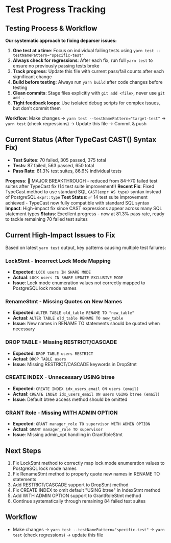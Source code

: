 # Test Progress Tracking

## Testing Process & Workflow
**Our systematic approach to fixing deparser issues:**

1. **One test at a time**: Focus on individual failing tests using `yarn test --testNamePattern="specific-test"`
2. **Always check for regressions**: After each fix, run full `yarn test` to ensure no previously passing tests broke
3. **Track progress**: Update this file with current pass/fail counts after each significant change
4. **Build before testing**: Always run `yarn build` after code changes before testing
5. **Clean commits**: Stage files explicitly with `git add <file>`, never use `git add .`
6. **Tight feedback loops**: Use isolated debug scripts for complex issues, but don't commit them

**Workflow**: Make changes → `yarn test --testNamePattern="target-test"` → `yarn test` (check regressions) → Update this file → Commit & push

## Current Status (After TypeCast CAST() Syntax Fix)
- **Test Suites**: 70 failed, 305 passed, 375 total
- **Tests**: 87 failed, 563 passed, 650 total  
- **Pass Rate**: 81.3% test suites, 86.6% individual tests

**Progress**: 🎉 MAJOR BREAKTHROUGH - reduced from 84→70 failed test suites after TypeCast fix (14 test suite improvement!)
**Recent Fix**: Fixed TypeCast method to use standard SQL `CAST(expr AS type)` syntax instead of PostgreSQL `expr::type`
**Test Status**: ✅ 14 test suite improvement achieved - TypeCast now fully compatible with standard SQL syntax
**Impact**: High-impact fix since CAST expressions appear across many SQL statement types
**Status**: Excellent progress - now at 81.3% pass rate, ready to tackle remaining 70 failed test suites

## Current High-Impact Issues to Fix
Based on latest `yarn test` output, key patterns causing multiple test failures:

### LockStmt - Incorrect Lock Mode Mapping
- **Expected**: `LOCK users IN SHARE MODE`
- **Actual**: `LOCK users IN SHARE UPDATE EXCLUSIVE MODE`
- **Issue**: Lock mode enumeration values not correctly mapped to PostgreSQL lock mode names

### RenameStmt - Missing Quotes on New Names
- **Expected**: `ALTER TABLE old_table RENAME TO "new_table"`
- **Actual**: `ALTER TABLE old_table RENAME TO new_table`
- **Issue**: New names in RENAME TO statements should be quoted when necessary

### DROP TABLE - Missing RESTRICT/CASCADE
- **Expected**: `DROP TABLE users RESTRICT`
- **Actual**: `DROP TABLE users`
- **Issue**: Missing RESTRICT/CASCADE keywords in DropStmt

### CREATE INDEX - Unnecessary USING btree
- **Expected**: `CREATE INDEX idx_users_email ON users (email)`
- **Actual**: `CREATE INDEX idx_users_email ON users USING btree (email)`
- **Issue**: Default btree access method should be omitted

### GRANT Role - Missing WITH ADMIN OPTION
- **Expected**: `GRANT manager_role TO supervisor WITH ADMIN OPTION`
- **Actual**: `GRANT manager_role TO supervisor`
- **Issue**: Missing admin_opt handling in GrantRoleStmt

## Next Steps
1. Fix LockStmt method to correctly map lock mode enumeration values to PostgreSQL lock mode names
2. Fix RenameStmt method to properly quote new names in RENAME TO statements
3. Add RESTRICT/CASCADE support to DropStmt method
4. Fix CREATE INDEX to omit default "USING btree" in IndexStmt method
5. Add WITH ADMIN OPTION support to GrantRoleStmt method
6. Continue systematically through remaining 84 failed test suites

## Workflow
- Make changes → `yarn test --testNamePattern="specific-test"` → `yarn test` (check regressions) → update this file
